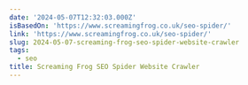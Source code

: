 ```yaml
---
date: '2024-05-07T12:32:03.000Z'
isBasedOn: 'https://www.screamingfrog.co.uk/seo-spider/'
link: 'https://www.screamingfrog.co.uk/seo-spider/'
slug: 2024-05-07-screaming-frog-seo-spider-website-crawler
tags:
  - seo
title: Screaming Frog SEO Spider Website Crawler
---
```


